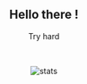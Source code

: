 <h2 align="center">Hello there !</h2>

<p align="center">
Try hard
</p>

<br/>
<p align="center">
  <img align="center" src="https://readme-stats.jonas-bernard.dev/api/top-langs/?username=vadim-soude&theme=dark" alt="stats"/>
</p>

<!--
**vadim-soude/vadim-soude** is a ✨ _special_ ✨ repository because its `README.md` (this file) appears on your GitHub profile.

Here are some ideas to get you started:

- 🔭 I’m currently working on ...
- 🌱 I’m currently learning ...
- 👯 I’m looking to collaborate on ...
- 🤔 I’m looking for help with ...
- 💬 Ask me about ...
- 📫 How to reach me: ...
- 😄 Pronouns: ...
- ⚡ Fun fact: ...
-->
